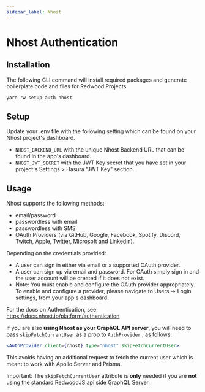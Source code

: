 ```yaml
---
sidebar_label: Nhost
---
```


# Nhost Authentication

## Installation

The following CLI command will install required packages and generate boilerplate code and files for Redwood Projects:

```bash
yarn rw setup auth nhost
```

## Setup

Update your .env file with the following setting which can be found on your Nhost project's dashboard.

- `NHOST_BACKEND_URL` with the unique Nhost Backend URL that can be found in the app's dashboard.
- `NHOST_JWT_SECRET` with the JWT Key secret that you have set in your project's Settings > Hasura "JWT Key" section.

## Usage

Nhost supports the following methods:

- email/password
- passwordless with email
- passwordless with SMS
- OAuth Providers (via GitHub, Google, Facebook, Spotify, Discord, Twitch, Apple, Twitter, Microsoft and Linkedin).

Depending on the credentials provided:

- A user can sign in either via email or a supported OAuth provider.
- A user can sign up via email and password. For OAuth simply sign in and the user account will be created if it does not exist.
- Note: You must enable and configure the OAuth provider appropriately. To enable and configure a provider, please navigate to Users -> Login settings, from your app's dashboard.

For the docs on Authentication, see: <https://docs.nhost.io/platform/authentication>

If you are also **using Nhost as your GraphQL API server**, you will need to pass `skipFetchCurrentUser` as a prop to `AuthProvider` , as follows:

```jsx
<AuthProvider client={nhost} type="nhost" skipFetchCurrentUser>
```

This avoids having an additional request to fetch the current user which is meant to work with Apollo Server and Prisma.

Important: The `skipFetchCurrentUser` attribute is **only** needed if you are **not** using the standard RedwoodJS api side GraphQL Server.
